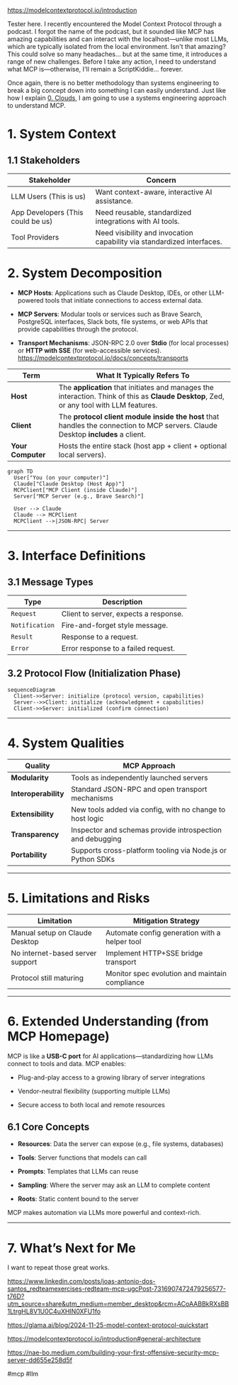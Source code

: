 https://modelcontextprotocol.io/introduction


Tester here. 
I recently encountered the Model Context Protocol through a podcast. I forgot the name of the podcast, but it sounded like MCP has amazing capabilities and can interact with the localhost—unlike most LLMs, which are typically isolated from the local environment. Isn't that amazing? This could solve so many headaches... but at the same time, it introduces a range of new challenges. Before I take any action, I need to understand what MCP is—otherwise, I'll remain a ScriptKiddie... forever.

Once again, there is no better methodology than systems engineering to break a big concept down into something I can easily understand. Just like how I explain [0. Clouds](<../../0. Clouds/0.1. Learn Cloud/0.1.1. General/0.1.1.1. Clouds.md>), I am going to use a systems engineering approach to understand MCP.

# 1. System Context

## 1.1 Stakeholders


| Stakeholder                       | Concern                                                                |
| --------------------------------- | ---------------------------------------------------------------------- |
| LLM Users (This is us)            | Want context-aware, interactive AI assistance.                         |
| App Developers (This could be us) | Need reusable, standardized integrations with AI tools.                |
| Tool Providers                    | Need visibility and invocation capability via standardized interfaces. |

# 2. System Decomposition

- **MCP Hosts**: Applications such as Claude Desktop, IDEs, or other LLM-powered tools that initiate connections to access external data.
    
- **MCP Servers**: Modular tools or services such as Brave Search, PostgreSQL interfaces, Slack bots, file systems, or web APIs that provide capabilities through the protocol.
    
- **Transport Mechanisms**: JSON-RPC 2.0 over **Stdio** (for local processes) or **HTTP with SSE** (for web-accessible services).
https://modelcontextprotocol.io/docs/concepts/transports

| **Term**          | **What It Typically Refers To**                                                                                                          |
| ----------------- | ---------------------------------------------------------------------------------------------------------------------------------------- |
| **Host**          | The **application** that initiates and manages the interaction. Think of this as **Claude Desktop**, Zed, or any tool with LLM features. |
| **Client**        | The **protocol client module inside the host** that handles the connection to MCP servers. Claude Desktop **includes** a client.         |
| **Your Computer** | Hosts the entire stack (host app + client + optional local servers).                                                                     |

```mermaid
graph TD
  User["You (on your computer)"]
  Claude["Claude Desktop (Host App)"]
  MCPClient["MCP Client (inside Claude)"]
  Server["MCP Server (e.g., Brave Search)"]

  User --> Claude
  Claude --> MCPClient
  MCPClient -->|JSON-RPC| Server
```


---

# 3. Interface Definitions

## 3.1 Message Types

| Type           | Description                           |
| -------------- | ------------------------------------- |
| `Request`      | Client to server, expects a response. |
| `Notification` | Fire-and-forget style message.        |
| `Result`       | Response to a request.                |
| `Error`        | Error response to a failed request.   |

## 3.2 Protocol Flow (Initialization Phase)

```mermaid
sequenceDiagram
  Client->>Server: initialize (protocol version, capabilities)
  Server-->>Client: initialize (acknowledgment + capabilities)
  Client->>Server: initialized (confirm connection)
```

---

# 4. System Qualities

| Quality              | MCP Approach                                               |
| -------------------- | ---------------------------------------------------------- |
| **Modularity**       | Tools as independently launched servers                    |
| **Interoperability** | Standard JSON-RPC and open transport mechanisms            |
| **Extensibility**    | New tools added via config, with no change to host logic   |
| **Transparency**     | Inspector and schemas provide introspection and debugging  |
| **Portability**      | Supports cross-platform tooling via Node.js or Python SDKs |

---

# 5. Limitations and Risks

|Limitation|Mitigation Strategy|
|---|---|
|Manual setup on Claude Desktop|Automate config generation with a helper tool|
|No internet-based server support|Implement HTTP+SSE bridge transport|
|Protocol still maturing|Monitor spec evolution and maintain compliance|

---

# 6. Extended Understanding (from MCP Homepage)

MCP is like a **USB-C port** for AI applications—standardizing how LLMs connect to tools and data. MCP enables:

- Plug-and-play access to a growing library of server integrations
    
- Vendor-neutral flexibility (supporting multiple LLMs)
    
- Secure access to both local and remote resources
    

## 6.1 Core Concepts

- **Resources**: Data the server can expose (e.g., file systems, databases)
    
- **Tools**: Server functions that models can call
    
- **Prompts**: Templates that LLMs can reuse
    
- **Sampling**: Where the server may ask an LLM to complete content
    
- **Roots**: Static content bound to the server
    

MCP makes automation via LLMs more powerful and context-rich.

---

# 7. What’s Next for Me

I want to repeat those great works. 

https://www.linkedin.com/posts/joas-antonio-dos-santos_redteamexercises-redteam-mcp-ugcPost-7316907472479256577-t76D?utm_source=share&utm_medium=member_desktop&rcm=ACoAABBkRXsBB1LtrgHL8V1U0C4uXHIN0XFU1fo

https://glama.ai/blog/2024-11-25-model-context-protocol-quickstart

https://modelcontextprotocol.io/introduction#general-architecture

https://nae-bo.medium.com/building-your-first-offensive-security-mcp-server-dd655e258d5f


#mcp #llm 
